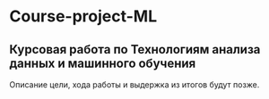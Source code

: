 # Course-project-ML
## Курсовая работа по Технологиям анализа данных и машинного обучения
Описание цели, хода работы и выдержка из итогов будут позже.
